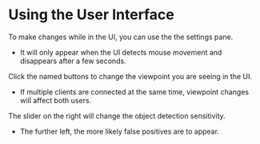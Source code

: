# Using the User Interface

To make changes while in the UI, you can use the the settings pane.
- It will only appear when the UI detects mouse movement and disappears
  after a few seconds.

Click the named buttons to change the viewpoint you are seeing in the UI.
- If multiple clients are connected at the same time, viewpoint changes will
  affect both users.

The slider on the right will change the object detection sensitivity.
- The further left, the more likely false positives are to appear.
